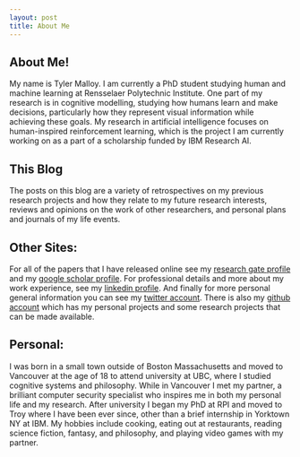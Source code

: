 ```yaml
---
layout: post
title: About Me
---
```



## About Me! 

My name is Tyler Malloy. I am currently a PhD student studying human and machine learning at Rensselaer Polytechnic Institute. One part of my research is in cognitive modelling, studying how humans learn and make decisions, particularly how they represent visual information while achieving these goals. My research in artificial intelligence focuses on human-inspired reinforcement learning, which is the project I am currently working on as a part of a scholarship funded by IBM Research AI.

## This Blog 

The posts on this blog are a variety of retrospectives on my previous research projects and how they relate to my future research interests, reviews and opinions on the work of other researchers, and personal plans and journals of my life events. 

## Other Sites: 

For all of the papers that I have released online see my [research gate profile](https://www.researchgate.net/profile/Tyler-Malloy) and my [google scholar profile](https://scholar.google.com/citations?user=gNvshb4AAAAJ&hl=en&oi=ao). For professional details and more about my work experience, see my [linkedin profile](https://www.linkedin.com/in/tyler-james-malloy/). And finally for more personal general information you can see my [twitter account](https://twitter.com/TylerJMalloy). There is also my [github account](https://github.com/TylerJamesMalloy) which has my personal projects and some research projects that can be made available. 


## Personal: 

I was born in a small town outside of Boston Massachusetts and moved to Vancouver at the age of 18 to attend university at UBC, where I studied cognitive systems and philosophy. While in Vancouver I met my partner, a brilliant computer security specialist who inspires me in both my personal life and my research. After university I began my PhD at RPI and moved to Troy where I have been ever since, other than a brief internship in Yorktown NY at IBM. My hobbies include cooking, eating out at restaurants, reading science fiction, fantasy, and philosophy, and playing video games with my partner. 